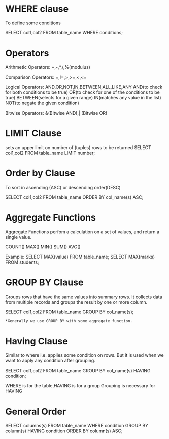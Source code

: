 # WHERE clause
To define some conditions

SELECT col1,col2 FROM table_name
WHERE conditions;

# Operators
Arithmetic Operators: +,-,*,/,%(modulus)

Comparison Operators: =,!=,>,>=,<,<=

Logical Operators: AND,OR,NOT,IN,BETWEEN,ALL,LIKE,ANY
    AND(to check for both conditions to be true)
    OR(to check for one of the conditions to be true)
    BETWEEN(selects for a given range)
    IN(matches any value in the list)
    NOT(to negate the given condition)

Bitwise Operators: &(Bitwise AND),| (Bitwise OR)

# LIMIT Clause
sets an upper limit on number of (tuples) rows to be returned
SELECT col1,col2 FROM table_name LIMIT number;

# Order by Clause
To sort in ascending (ASC) or descending order(DESC)

SELECT col1,col2 FROM table_name ORDER BY col_name(s) ASC;

# Aggregate Functions
Aggregate Functions perfom a calculation on a set of values, and return a single value.

COUNT()
MAX()
MIN()
SUM()
AVG()

Example:
    SELECT MAX(value) FROM table_name;
    SELECT MAX(marks) FROM students;

# GROUP BY Clause
Groups rows that have the same values into summary rows.
It collects data from multiple records and groups the result by one or more column.

SELECT col1,col2 FROM table_name GROUP BY col_name(s);

    *Generally we use GROUP BY with some aggregate function.

# Having Clause
Similar to where i.e. applies some condition on rows.
But it is used when we want to apply any condition after grouping.

SELECT col1,col2 FROM table_name GROUP BY col_name(s) HAVING condition;

WHERE is for the table,HAVING is for a group
Grouping is necessary for HAVING
# General Order
SELECT columns(s)
FROM table_name 
WHERE condition 
GROUP BY column(s) 
HAVING condition 
ORDER BY column(s) ASC; 